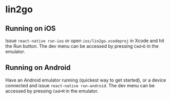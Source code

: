 # lin2go

## Running on iOS
Issue `react-native run-ios` or open `ios/lin2go.xcodeproj` in Xcode and hit the Run button.
The dev menu can be accessed by pressing `Cmd+D` in the emulator.

## Running on Android
Have an Android emulator running (quickest way to get started), or a device connected and issue `react-native run-android`.
The dev menu can be accessed by pressing `Cmd+M` in the emulator.
